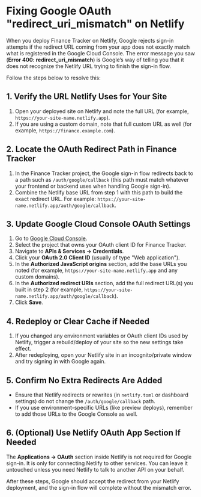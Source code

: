 # Fixing Google OAuth "redirect_uri_mismatch" on Netlify

When you deploy Finance Tracker on Netlify, Google rejects sign-in attempts if the redirect URL coming from your app does not exactly match what is registered in the Google Cloud Console. The error message you saw (**Error 400: redirect_uri_mismatch**) is Google’s way of telling you that it does not recognize the Netlify URL trying to finish the sign-in flow.

Follow the steps below to resolve this:

## 1. Verify the URL Netlify Uses for Your Site
1. Open your deployed site on Netlify and note the full URL (for example, `https://your-site-name.netlify.app`).
2. If you are using a custom domain, note that full custom URL as well (for example, `https://finance.example.com`).

## 2. Locate the OAuth Redirect Path in Finance Tracker
1. In the Finance Tracker project, the Google sign-in flow redirects back to a path such as `/auth/google/callback` (this path must match whatever your frontend or backend uses when handling Google sign-in).
2. Combine the Netlify base URL from step 1 with this path to build the exact redirect URL. For example: `https://your-site-name.netlify.app/auth/google/callback`.

## 3. Update Google Cloud Console OAuth Settings
1. Go to [Google Cloud Console](https://console.cloud.google.com/).
2. Select the project that owns your OAuth client ID for Finance Tracker.
3. Navigate to **APIs & Services → Credentials**.
4. Click your **OAuth 2.0 Client ID** (usually of type "Web application").
5. In the **Authorized JavaScript origins** section, add the base URLs you noted (for example, `https://your-site-name.netlify.app` and any custom domains).
6. In the **Authorized redirect URIs** section, add the full redirect URL(s) you built in step 2 (for example, `https://your-site-name.netlify.app/auth/google/callback`).
7. Click **Save**.

## 4. Redeploy or Clear Cache if Needed
1. If you changed any environment variables or OAuth client IDs used by Netlify, trigger a rebuild/deploy of your site so the new settings take effect.
2. After redeploying, open your Netlify site in an incognito/private window and try signing in with Google again.

## 5. Confirm No Extra Redirects Are Added
* Ensure that Netlify redirects or rewrites (in `netlify.toml` or dashboard settings) do not change the `/auth/google/callback` path.
* If you use environment-specific URLs (like preview deploys), remember to add those URLs to the Google Console as well.

## 6. (Optional) Use Netlify OAuth App Section If Needed
The **Applications → OAuth** section inside Netlify is not required for Google sign-in. It is only for connecting Netlify to other services. You can leave it untouched unless you need Netlify to talk to another API on your behalf.

After these steps, Google should accept the redirect from your Netlify deployment, and the sign-in flow will complete without the mismatch error.
